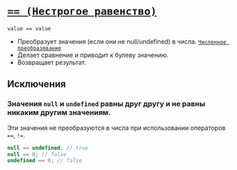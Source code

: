 # [`== (Нестрогое равенство)`](../index.md)

`value == value`

- Преобразует значения (если они не null/undefined) в числа. [`Численное преобразование`](<../Общее/Преобразование (численное).md>)
- Делает сравнение и приводит к булеву значению.
- Возвращает результат.

## Исключения

### Значения `null` и `undefined` равны друг другу и не равны никаким другим значениям.

Эти значения не преобразуются в числа при использовании операторов `==`, `!=`.

```js
null == undefined; // true
null == 0; // false
undefined == 0; // false
```
